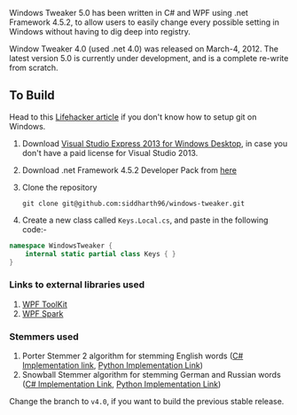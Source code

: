 Windows Tweaker 5.0 has been written in C# and WPF using .net Framework 4.5.2, to allow users to easily change every possible setting in Windows without having to dig deep into registry.

Window Tweaker 4.0 (used .net 4.0) was released on March-4, 2012.
The latest version 5.0 is currently under development, and is a complete re-write from scratch.

## To Build
Head to this [Lifehacker article](http://lifehacker.com/5983680/how-the-heck-do-i-use-github "Lifehacker") if you don't know how to setup git on Windows.

1. Download [Visual Studio Express 2013 for Windows Desktop](http://msdn.microsoft.com/en-us/dn369242), in case you don't have a paid license for Visual Studio 2013. 

2. Download .net Framework 4.5.2 Developer Pack from [here](http://www.microsoft.com/en-us/download/details.aspx?id=42637)

3. Clone the repository

    ```git clone git@github.com:siddharth96/windows-tweaker.git```

4. Create a new class called ```Keys.Local.cs```, and paste in the following code:-
```csharp
namespace WindowsTweaker {
    internal static partial class Keys { }
}
```

### Links to external libraries used
1. [WPF ToolKit](https://wpftoolkit.codeplex.com/)
2. [WPF Spark](https://wpfspark.codeplex.com/)

### Stemmers used
1. Porter Stemmer 2 algorithm for stemming English words ([C# Implementation link](http://alski.net/post/2007/09/16/0a-Porter-Stemmer-2-C-implementation0a-0a-.aspx), [Python Implementation Link](https://pypi.python.org/pypi/stemming/1.0))
2. Snowball Stemmer algorithm for stemming German and Russian words ([C# Implementation Link](http://www.iveonik.com/blog/2011/08/snowball-stemmers-on-csharp-free-download/), [Python Implementation Link](https://pypi.python.org/pypi/PyStemmer/1.0.1))

Change the branch to ```v4.0```, if you want to build the previous stable release.